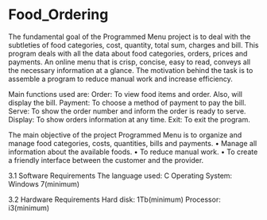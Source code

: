 # Food_Ordering

The fundamental goal of the Programmed Menu project is to deal with the subtleties
of food categories, cost, quantity, total sum, charges and bill. This program deals with
all the data about food categories, orders, prices and payments. An online menu that
is crisp, concise, easy to read, conveys all the necessary information at a glance. The
motivation behind the task is to assemble a program to reduce manual work and
increase efficiency.

Main functions used are:
Order: To view food items and order. Also, will display the bill.
Payment: To choose a method of payment to pay the bill.
Serve: To show the order number and inform the order is ready to
serve.
Display: To show orders information at any time.
Exit: To exit the program.

The main objective of the project Programmed Menu is to organize and
manage food categories, costs, quantities, bills and payments.
• Manage all information about the available foods.
• To reduce manual work.
• To create a friendly interface between the customer and the provider.

3.1 Software Requirements
The language used: C
Operating System: Windows 7(minimum)

3.2 Hardware Requirements
Hard disk: 1Tb(minimum)
Processor: i3(minimum)
